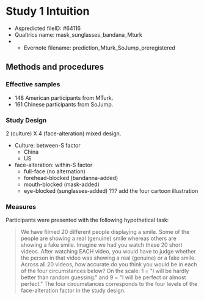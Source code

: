# Study 1 Intuition
- Aspredicted fileID: #64116
- Qualtrics name: mask_sunglasses_bandana_Mturk
- - Evernote filename: prediction_Mturk_SoJump_preregistered
## Methods and procedures
### Effective samples
- 148 American participants from MTurk.
- 161 Chinese participants from SoJump.
### Study Design
2 (culture) X 4 (face-alteration) mixed design.
- Culture: between-S factor
	- China
	- US
- face-alteration: within-S factor 
	- full-face (no alternation)
	- forehead-blocked (bandanna-added)
	- mouth-blocked (mask-added) 
	- eye-blocked (sunglasses-added)
	??? add the four cartoon illustration
### Measures
Participants were presented with the following hypothetical task:
> We have filmed 20 different people displaying a smile. Some of the people are showing a real (genuine) smile whereas others are showing a fake smile. Imagine we had you watch these 20 short videos. After watching EACH video, you would have to judge whether the person in that video was showing a real (genuine) or a fake smile. Across all 20 videos, how accurate do you think you would be in each of the four circumstances below? On the scale: 1 = "I will be hardly better than random guessing." and 9 = "I will be perfect or almost perfect."
The four circumstances corresponds to the four levels of the face-alteration factor in the study design.
